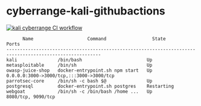 # cyberrange-kali-githubactions
[![kali cyberrange CI workflow](https://github.com/githubfoam/cyberrange-kali-githubactions/actions/workflows/kali-wf.yml/badge.svg?branch=main)](https://github.com/githubfoam/cyberrange-kali-githubactions/actions/workflows/kali-wf.yml)

~~~~
      Name                    Command                 State                       Ports                  
---------------------------------------------------------------------------------------------------------
kali               /bin/bash                        Up                                                   
metasploitable     /bin/sh                          Up                                                   
owasp-juice-shop   docker-entrypoint.sh npm start   Up           0.0.0.0:3000->3000/tcp,:::3000->3000/tcp
parrotsec-core     /bin/sh -c bash $@               Up                                                   
postgresql         docker-entrypoint.sh postgres    Restarting                                           
webgoat            /bin/sh -c /bin/bash /home ...   Up           8080/tcp, 9090/tcp   
~~~~